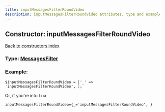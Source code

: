 ```yaml
---
title: inputMessagesFilterRoundVideo
description: inputMessagesFilterRoundVideo attributes, type and example
---
```

## Constructor: inputMessagesFilterRoundVideo  
[Back to constructors index](index.md)






### Type: [MessagesFilter](../types/MessagesFilter.md)


### Example:

```
$inputMessagesFilterRoundVideo = ['_' => 'inputMessagesFilterRoundVideo', ];
```  

Or, if you're into Lua:  


```
inputMessagesFilterRoundVideo={_='inputMessagesFilterRoundVideo', }

```



